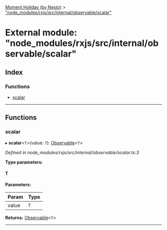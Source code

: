 [Moment Holiday (by Nesto)](../README.md) > ["node_modules/rxjs/src/internal/observable/scalar"](../modules/_node_modules_rxjs_src_internal_observable_scalar_.md)

# External module: "node_modules/rxjs/src/internal/observable/scalar"

## Index

### Functions

* [scalar](_node_modules_rxjs_src_internal_observable_scalar_.md#scalar)

---

## Functions

<a id="scalar"></a>

###  scalar

▸ **scalar**<`T`>(value: *`T`*): [Observable](../classes/_node_modules_rxjs_src_internal_observable_.observable.md)<`T`>

*Defined in node_modules/rxjs/src/internal/observable/scalar.ts:3*

**Type parameters:**

#### T 
**Parameters:**

| Param | Type |
| ------ | ------ |
| value | `T` |

**Returns:** [Observable](../classes/_node_modules_rxjs_src_internal_observable_.observable.md)<`T`>

___

